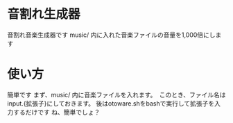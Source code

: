 # 音割れ生成器
音割れ音楽生成器です
music/ 内に入れた音楽ファイルの音量を1,000倍にします
# 使い方
簡単です
まず、music/ 内に音楽ファイルを入れます。　このとき、ファイル名はinput.{拡張子}にしておきます。
後はotoware.shをbashで実行して拡張子を入力するだけです
ね、簡単でしょ？
